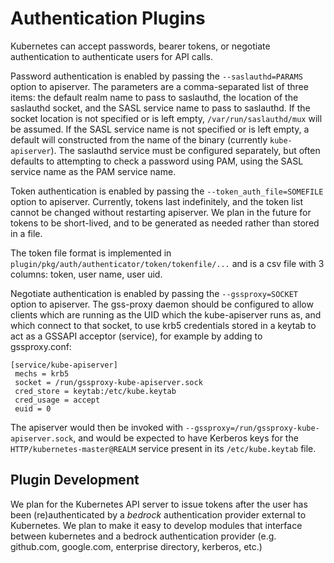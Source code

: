 # Authentication Plugins

Kubernetes can accept passwords, bearer tokens, or negotiate authentication to
authenticate users for API calls.

Password authentication is enabled by passing the `--saslauthd=PARAMS` option to
apiserver.  The parameters are a comma-separated list of three items: the
default realm name to pass to saslauthd, the location of the saslauthd socket,
and the SASL service name to pass to saslauthd.  If the socket location is not
specified or is left empty, `/var/run/saslauthd/mux` will be assumed.  If the
SASL service name is not specified or is left empty, a default will constructed
from the name of the binary (currently `kube-apiserver`).  The saslauthd service
must be configured separately, but often defaults to attempting to check a
password using PAM, using the SASL service name as the PAM service name.

Token authentication is enabled by passing the `--token_auth_file=SOMEFILE`
option to apiserver.  Currently, tokens last indefinitely, and the token list
cannot be changed without restarting apiserver.  We plan in the future for
tokens to be short-lived, and to be generated as needed rather than stored in a
file.

The token file format is implemented in `plugin/pkg/auth/authenticator/token/tokenfile/...`
and is a csv file with 3 columns: token, user name, user uid.

Negotiate authentication is enabled by passing the `--gssproxy=SOCKET` option to
apiserver.  The gss-proxy daemon should be configured to allow clients which are
running as the UID which the kube-apiserver runs as, and which connect to that
socket, to use krb5 credentials stored in a keytab to act as a GSSAPI acceptor
(service), for example by adding to gssproxy.conf:

	[service/kube-apiserver]
	 mechs = krb5
	 socket = /run/gssproxy-kube-apiserver.sock
	 cred_store = keytab:/etc/kube.keytab
	 cred_usage = accept
	 euid = 0

The apiserver would then be invoked with `--gssproxy=/run/gssproxy-kube-apiserver.sock`,
and would be expected to have Kerberos keys for the
`HTTP/kubernetes-master@REALM` service present in its `/etc/kube.keytab` file.

## Plugin Development

We plan for the Kubernetes API server to issue tokens
after the user has been (re)authenticated by a *bedrock* authentication
provider external to Kubernetes.  We plan to make it easy to develop modules
that interface between kubernetes and a bedrock authentication provider (e.g.
github.com, google.com, enterprise directory, kerberos, etc.)
